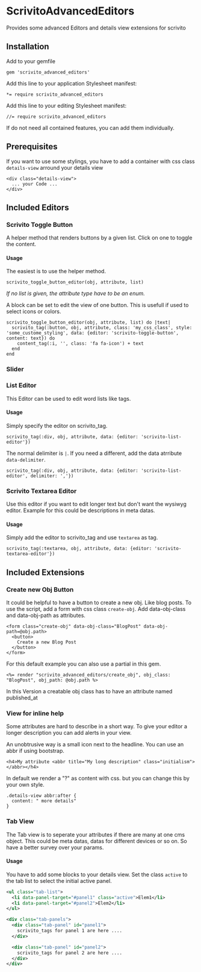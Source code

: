 # ScrivitoAdvancedEditors

Provides some advanced Editors and details view extensions for scrivito

## Installation

Add to your gemfile

    gem 'scrivito_advanced_editors'

Add this line to your application Stylesheet manifest:

    *= require scrivito_advanced_editors

Add this line to your editing Stylesheet manifest:

    //= require scrivito_advanced_editors

If do not need all contained features, you can add them individually.

## Prerequisites

If you want to use some stylings, you have to add a container with css class `details-view` arround your details view

    <div class="details-view">
      ... your Code ...
    </div>

## Included Editors

### Scrivito Toggle Button

A helper method that renders buttons by a given list. Click on one to toggle the content.

#### Usage

The easiest is to use the helper method.

    scrivito_toggle_button_editor(obj, attribute, list)

*If no list is given, the attribute type have to be an enum.*

A block can be set to edit the view of one button. This is usefull if used to select icons or colors.

    scrivito_toggle_button_editor(obj, attribute, list) do |text|
      scrivito_tag(:button, obj, attribute, class: 'my_css_class', style: 'some_custome_styling', data: {editor: 'scrivito-toggle-button', content: text}) do
        content_tag(:i, '', class: 'fa fa-icon') + text
      end
    end

### Slider

### List Editor

This Editor can be used to edit word lists like tags.

#### Usage

Simply specify the editor on scrivito_tag.

    scrivito_tag(:div, obj, attribute, data: {editor: 'scrivito-list-editor'})

The normal delimiter is `|`. If you need a different, add the data atrribute `data-delimiter`.

    scrivito_tag(:div, obj, attribute, data: {editor: 'scrivito-list-editor', delimiter: ','})

### Scrivito Textarea Editor

Use this editor if you want to edit longer text but don't want the wysiwyg editor. Example for this could be descriptions in meta datas.

#### Usage

Simply add the editor to scrivito_tag and use `textarea` as tag.

    scrivito_tag(:textarea, obj, attribute, data: {editor: 'scrivito-textarea-editor'})

## Included Extensions

### Create new Obj Button

It could be helpful to have a button to create a new obj. Like blog posts.
To use the script, add a form with css class `create-obj`. Add data-obj-class and data-obj-path as attributes.

    <form class="create-obj" data-obj-class="BlogPost" data-obj-path=@obj.path>
      <button>
        Create a new Blog Post
      </button>
    </form>

For this default example you can also use a partial in this gem.

    <%= render "scrivito_advanced_editors/create_obj", obj_class: "BlogPost", obj_path: @obj.path %>

In this Version a creatable obj class has to have an attribute named published_at

### View for inline help

Some attributes are hard to describe in a short way. To give your editor a longer description you can add alerts in your view.

An unobtrusive way is a small icon next to the headline. You can use an abbr if using bootstrap.

    <h4>My attribute <abbr title="My long description" class="initialism"></abbr></h4>

In default we render a "?" as content with css. but you can change this by your own style.

    .details-view abbr:after {
      content: " more details"
    }

### Tab View

The Tab view is to seperate your attributes if there are many at one cms object. This could be meta datas, datas for different devices or so on.
So have a better survey over your params.

#### Usage

You have to add some blocks to your details view.
Set the class `active` to the tab list to select the initial active panel.

```xml
<ul class="tab-list">
  <li data-panel-target="#panel1" class="active">Elem1</li>
  <li data-panel-target="#panel2">Elem2</li>
</ul>

<div class="tab-panels">
  <div class="tab-panel" id="panel1">
    scrivito_tags for panel 1 are here ....
  </div>

  <div class="tab-panel" id="panel2">
    scrivito_tags for panel 2 are here ....
  </div>
</div>
```
